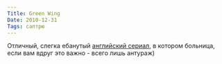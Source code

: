```yaml
---
Title: Green Wing
Date: 2010-12-31
Tags: саптрю
---
```


Отличный, слегка ебанутый [английский сериал](http://www.imdb.com/title/tt0423661/), в котором больница, если вам вдруг это важно - всего лишь антураж)
